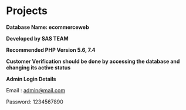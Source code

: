 # Projects
**Database Name: ecommerceweb**

**Developed by SAS TEAM**

**Recommended PHP Version 5.6, 7.4**



**Customer Verification should be done by accessing the database and changing its active status**

**Admin Login Details**

Email   : admin@mail.com

Password: 1234567890
